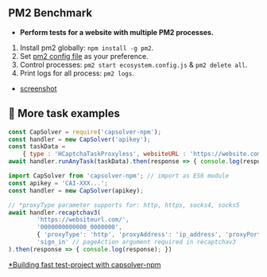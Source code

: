 PM2 Benchmark
-

- **Perform tests for a website with multiple PM2 processes.**

1. Install pm2 globally:  `npm install -g pm2`.
3. Set [pm2 config file](https://github.com/0qwertyy/capsolver-npm/blob/master/examples/ecosystem.config.js) as your preference.
4. Control processes: `pm2 start ecosystem.config.js` & `pm2 delete all`.
5. Print logs for all process: `pm2 logs`.

- [screenshot](https://s3.gifyu.com/images/webstorm64_pvt9zUKloT.gif)


📁 More task examples
-

```javascript
const CapSolver = require('capsolver-npm');
const handler = new CapSolver('apikey');
const taskData =
    { type : 'HCaptchaTaskProxyless', websiteURL : 'https://website.com/', websiteKey : '000000-00000-000000-000000000' }
await handler.runAnyTask(taskData).then(response => { console.log(response); });
```

```javascript
import CapSolver from 'capsolver-npm'; // import as ES6 module
const apikey = 'CAI-XXX...';
const handler = new CapSolver(apikey);

// *proxyType parameter supports for: http, https, socks4, socks5
await handler.recaptchav3(
        'https://websiteurl.com/',
        '0000000000000_0000000',
        { 'proxyType': 'http', 'proxyAddress': 'ip_address', 'proxyPort': 3221, 'proxyLogin': 'username', 'proxyPassword': 'password' },
        'sign_in' // pageAction argument required in recaptchav3
).then(response => { console.log(response); }) 
```

[*Building fast test-project with capsolver-npm](https://www.youtube.com/watch?v=s9OyE_pBPyE)
